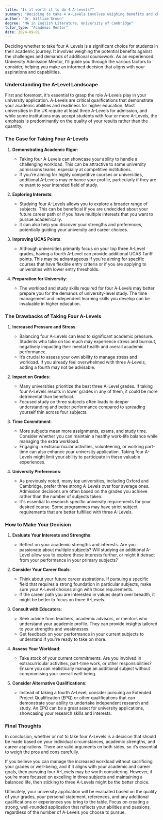 ```yaml
---
title: "Is it worth it to do 4 A-levels?"
summary: "Deciding to take 4 A-Levels involves weighing benefits and challenges; consider your goals and capabilities for university admission success."
author: "Dr. William Brown"
degree: "MA in English Literature, University of Cambridge"
tutor_type: "Academic Mentor"
date: 2024-09-01
---
```


Deciding whether to take four A-Levels is a significant choice for students in their academic journey. It involves weighing the potential benefits against the challenges and demands of additional coursework. As an experienced University Admission Mentor, I'll guide you through the various factors to consider, helping you make an informed decision that aligns with your aspirations and capabilities.

### Understanding the A-Level Landscape

First and foremost, it's essential to grasp the role A-Levels play in your university application. A-Levels are critical qualifications that demonstrate your academic abilities and readiness for higher education. Most universities in the UK require at least three A-Levels for admission, and while some institutions may accept students with four or more A-Levels, the emphasis is predominantly on the quality of your results rather than the quantity.

### The Case for Taking Four A-Levels

1. **Demonstrating Academic Rigor**: 
   - Taking four A-Levels can showcase your ability to handle a challenging workload. This can be attractive to some university admissions teams, especially at competitive institutions.
   - If you're aiming for highly competitive courses or universities, additional A-Levels may enhance your profile, particularly if they are relevant to your intended field of study.

2. **Exploring Interests**:
   - Studying four A-Levels allows you to explore a broader range of subjects. This can be beneficial if you are undecided about your future career path or if you have multiple interests that you want to pursue academically.
   - It can also help you discover your strengths and preferences, potentially guiding your university and career choices.

3. **Improving UCAS Points**:
   - Although universities primarily focus on your top three A-Level grades, having a fourth A-Level can provide additional UCAS Tariff points. This may be advantageous if you're aiming for specific courses that have flexible entry criteria or if you are applying to universities with lower entry thresholds.

4. **Preparation for University**:
   - The workload and study skills required for four A-Levels may better prepare you for the demands of university-level study. The time management and independent learning skills you develop can be invaluable in higher education.

### The Drawbacks of Taking Four A-Levels

1. **Increased Pressure and Stress**:
   - Balancing four A-Levels can lead to significant academic pressure. Students who take on too much may experience stress and burnout, negatively impacting their mental health and overall academic performance.
   - It’s crucial to assess your own ability to manage stress and workload. If you already feel overwhelmed with three A-Levels, adding a fourth may not be advisable.

2. **Impact on Grades**:
   - Many universities prioritize the best three A-Level grades. If taking four A-Levels results in lower grades in any of them, it could be more detrimental than beneficial.
   - Focused study on three subjects often leads to deeper understanding and better performance compared to spreading yourself thin across four subjects.

3. **Time Commitment**:
   - More subjects mean more assignments, exams, and study time. Consider whether you can maintain a healthy work-life balance while managing the extra workload.
   - Engaging in extracurricular activities, volunteering, or working part-time can also enhance your university application. Taking four A-Levels might limit your ability to participate in these valuable experiences.

4. **University Preferences**:
   - As previously noted, many top universities, including Oxford and Cambridge, prefer three strong A-Levels over four average ones. Admission decisions are often based on the grades you achieve rather than the number of subjects taken.
   - It's essential to research specific university requirements for your desired course. Some programmes may have strict subject requirements that are better fulfilled with three A-Levels.

### How to Make Your Decision

1. **Evaluate Your Interests and Strengths**:
   - Reflect on your academic strengths and interests. Are you passionate about multiple subjects? Will studying an additional A-Level allow you to explore these interests further, or might it detract from your performance in your primary subjects?

2. **Consider Your Career Goals**:
   - Think about your future career aspirations. If pursuing a specific field that requires a strong foundation in particular subjects, make sure your A-Level choices align with those requirements.
   - If the career path you are interested in values depth over breadth, it might be better to focus on three A-Levels.

3. **Consult with Educators**:
   - Seek advice from teachers, academic advisors, or mentors who understand your academic profile. They can provide insights tailored to your strengths and weaknesses.
   - Get feedback on your performance in your current subjects to understand if you're ready to take on more.

4. **Assess Your Workload**:
   - Take stock of your current commitments. Are you involved in extracurricular activities, part-time work, or other responsibilities? Ensure you can realistically manage an additional subject without compromising your overall well-being.

5. **Consider Alternative Qualifications**:
   - Instead of taking a fourth A-Level, consider pursuing an Extended Project Qualification (EPQ) or other qualifications that can demonstrate your ability to undertake independent research and study. An EPQ can be a great asset for university applications, showcasing your research skills and interests.

### Final Thoughts

In conclusion, whether or not to take four A-Levels is a decision that should be made based on your individual circumstances, academic strengths, and career aspirations. There are valid arguments on both sides, so it’s essential to weigh the pros and cons carefully.

If you believe you can manage the increased workload without sacrificing your grades or well-being, and if it aligns with your academic and career goals, then pursuing four A-Levels may be worth considering. However, if you’re more focused on excelling in three subjects and maintaining a balanced life, then sticking to three A-Levels might be the better choice.

Ultimately, your university application will be evaluated based on the quality of your grades, your personal statement, references, and any additional qualifications or experiences you bring to the table. Focus on creating a strong, well-rounded application that reflects your abilities and passions, regardless of the number of A-Levels you choose to pursue.
    